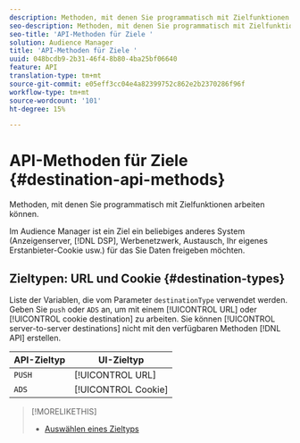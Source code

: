 ```yaml
---
description: Methoden, mit denen Sie programmatisch mit Zielfunktionen arbeiten können.
seo-description: Methoden, mit denen Sie programmatisch mit Zielfunktionen arbeiten können.
seo-title: 'API-Methoden für Ziele '
solution: Audience Manager
title: 'API-Methoden für Ziele '
uuid: 048bcdb9-2b31-46f4-8b80-4ba25bf06640
feature: API
translation-type: tm+mt
source-git-commit: e05eff3cc04e4a82399752c862e2b2370286f96f
workflow-type: tm+mt
source-wordcount: '101'
ht-degree: 15%

---
```



# API-Methoden für Ziele {#destination-api-methods}

Methoden, mit denen Sie programmatisch mit Zielfunktionen arbeiten können.

<!-- c_destinations_api.xml -->

Im Audience Manager ist ein Ziel ein beliebiges anderes System (Anzeigenserver, [!DNL DSP], Werbenetzwerk, Austausch, Ihr eigenes Erstanbieter-Cookie usw.) für das Sie Daten freigeben möchten.

## Zieltypen: URL und Cookie {#destination-types}

Liste der Variablen, die vom Parameter `destinationType` verwendet werden. Geben Sie `push` oder `ADS` an, um mit einem [!UICONTROL URL] oder [!UICONTROL cookie destination] zu arbeiten. Sie können [!UICONTROL server-to-server destinations] nicht mit den verfügbaren Methoden [!DNL API] erstellen.

<!-- r_destination_types.xml -->

| API-Zieltyp | UI-Zieltyp |
|---|---|
| `PUSH` | [!UICONTROL URL] |
| `ADS` | [!UICONTROL Cookie] |

>[!MORELIKETHIS]
>
>* [Auswählen eines Zieltyps](../../../features/destinations/destinations.md)

